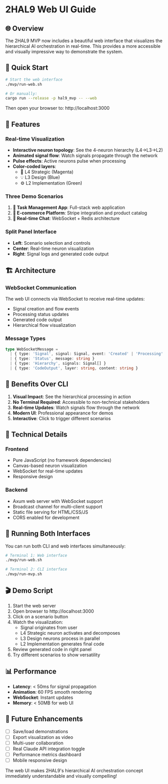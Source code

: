 # 2HAL9 Web UI Guide

## 🌐 Overview

The 2HAL9 MVP now includes a beautiful web interface that visualizes the hierarchical AI orchestration in real-time. This provides a more accessible and visually impressive way to demonstrate the system.

## 🚀 Quick Start

```bash
# Start the web interface
./mvp/run-web.sh

# Or manually:
cargo run --release -p hal9_mvp -- --web
```

Then open your browser to: http://localhost:3000

## 🎨 Features

### Real-time Visualization
- **Interactive neuron topology**: See the 4-neuron hierarchy (L4→L3→L2)
- **Animated signal flow**: Watch signals propagate through the network
- **Pulse effects**: Active neurons pulse when processing
- **Color-coded layers**: 
  - 🧠 L4 Strategic (Magenta)
  - 💡 L3 Design (Blue)
  - ⚙️ L2 Implementation (Green)

### Three Demo Scenarios
1. **📝 Task Management App**: Full-stack web application
2. **🛒 E-commerce Platform**: Stripe integration and product catalog
3. **💬 Real-time Chat**: WebSocket + Redis architecture

### Split Panel Interface
- **Left**: Scenario selection and controls
- **Center**: Real-time neuron visualization
- **Right**: Signal logs and generated code output

## 🏗️ Architecture

### WebSocket Communication
The web UI connects via WebSocket to receive real-time updates:
- Signal creation and flow events
- Processing status updates
- Generated code output
- Hierarchical flow visualization

### Message Types
```typescript
type WebSocketMessage = 
  | { type: 'Signal', signal: Signal, event: 'Created' | 'Processing' | 'Completed' }
  | { type: 'Status', message: string }
  | { type: 'Hierarchy', signals: Signal[] }
  | { type: 'CodeOutput', layer: string, content: string }
```

## 🎯 Benefits Over CLI

1. **Visual Impact**: See the hierarchical processing in action
2. **No Terminal Required**: Accessible to non-technical stakeholders
3. **Real-time Updates**: Watch signals flow through the network
4. **Modern UI**: Professional appearance for demos
5. **Interactive**: Click to trigger different scenarios

## 🔧 Technical Details

### Frontend
- Pure JavaScript (no framework dependencies)
- Canvas-based neuron visualization
- WebSocket for real-time updates
- Responsive design

### Backend
- Axum web server with WebSocket support
- Broadcast channel for multi-client support
- Static file serving for HTML/CSS/JS
- CORS enabled for development

## 🚦 Running Both Interfaces

You can run both CLI and web interfaces simultaneously:

```bash
# Terminal 1: Web interface
./mvp/run-web.sh

# Terminal 2: CLI interface
./mvp/run-mvp.sh
```

## 🎬 Demo Script

1. Start the web server
2. Open browser to http://localhost:3000
3. Click on a scenario button
4. Watch the visualization:
   - Signal originates from user
   - L4 Strategic neuron activates and decomposes
   - L3 Design neurons process in parallel
   - L2 Implementation generates final code
5. Review generated code in right panel
6. Try different scenarios to show versatility

## 📊 Performance

- **Latency**: < 50ms for signal propagation
- **Animation**: 60 FPS smooth rendering
- **WebSocket**: Instant updates
- **Memory**: < 50MB for web UI

## 🔮 Future Enhancements

- [ ] Save/load demonstrations
- [ ] Export visualization as video
- [ ] Multi-user collaboration
- [ ] Real Claude API integration toggle
- [ ] Performance metrics dashboard
- [ ] Mobile responsive design

The web UI makes 2HAL9's hierarchical AI orchestration concept immediately understandable and visually compelling!
